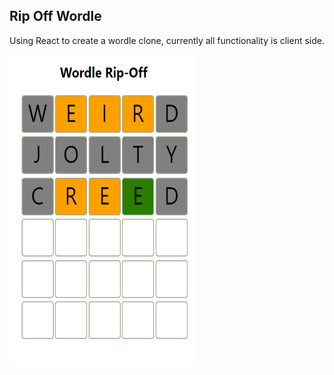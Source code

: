 ## Rip Off Wordle

Using React to create a wordle clone, currently all functionality is client side.

<img src="image.png" width="300" height="500" alt='example image'>
